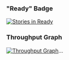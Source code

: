
### "Ready" Badge
[![Stories in Ready](https://badge.waffle.io/jpeterson/explore-waffle.png?label=ready&title=Ready)](http://waffle.io/jpeterson/explore-waffle)

### Throughput Graph
[![Throughput Graph](https://graphs.waffle.io/jpeterson/explore-waffle/throughput.svg)](https://waffle.io/jpeterson/explore-waffle/metrics)…
